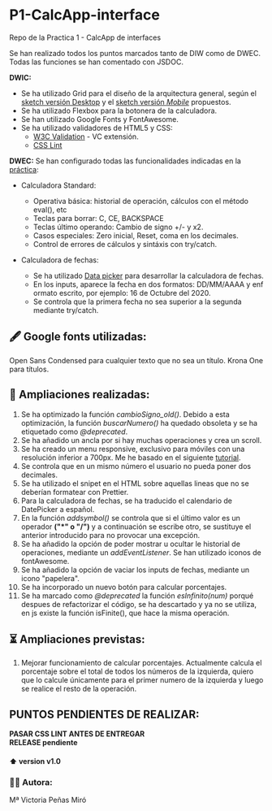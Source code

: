 # P1-CalcApp-interface
Repo de la Practica 1 - CalcApp de interfaces

Se han realizado todos los puntos marcados tanto de DIW como de DWEC. Todas las funciones se han comentado con JSDOC.

__DWIC:__
* Se ha utilizado Grid para el diseño de la arquitectura general, según el [sketch versión Desktop](https://drive.google.com/file/d/1JvRgoQzCdHua37YlM8MeBKoIX-MiGQhb/view) y el [sketch versión *Mobile*](https://drive.google.com/file/d/1No_gH7zTcxFSWVrcJRQdE3wpqTHv5KVR/view) propuestos. 
* Se ha utilizado Flexbox para la botonera de la calculadora.
* Se han utilizado Google Fonts y FontAwesome.
* Se ha utilizado validadores de HTML5 y CSS:
    - [W3C Validation](https://marketplace.visualstudio.com/items?itemName=Umoxfo.vscode-w3cvalidation) - VC extensión.
    - [CSS Lint](http://csslint.net/)

__DWEC:__
Se han configurado todas las funcionalidades indicadas en la [práctica](https://docs.google.com/document/d/165mvqgcaXJqPGgYvXEPV7a5pfU50RyFaRqMssPvsdtE/edit#heading=h.7vng54iu20fo):

* Calculadora Standard:
    - Operativa básica: historial de operación, cálculos con el método eval(), etc
    - Teclas para borrar: C, CE, BACKSPACE
    - Teclas último operando: Cambio de signo +/- y x2.
    - Casos especiales: Zero inicial, Reset, coma en los decimales.
    - Control de errores de cálculos y sintáxis con try/catch.

* Calculadora de fechas:
    - Se ha utilizado [Data picker](https://jqueryui.com/datepicker/) para desarrollar la calculadora de fechas.
    - En los inputs, aparece la fecha en dos formatos: DD/MM/AAAA y enf ormato escrito, por ejemplo: 16 de Octubre del 2020.
    - Se controla que la primera fecha no sea superior a la segunda mediante try/catch.

## 🖋️ Google fonts utilizadas:
Open Sans Condensed para cualquier texto que no sea un título.
Krona One para títulos.

## 🌟 Ampliaciones realizadas:
1. Se ha optimizado la función *cambioSigno_old()*. Debido a esta optimización, la función *buscarNumero()* ha quedado obsoleta y se ha etiquetado como *@deprecated*.
2. Se ha añadido un ancla por si hay muchas operaciones y crea un scroll.
3. Se ha creado un menu responsive, exclusivo para móviles con una resolución inferior a 700px. Me he basado en el siguiente [tutorial](https://www.w3schools.com/howto/howto_js_mobile_navbar.asp).
4. Se controla que en un mismo número el usuario no pueda poner dos decimales.
5. Se ha utilizado el snipet *<!-- prettier-ignore -->* en el HTML sobre aquellas lineas que no se deberían formatear con Prettier.
6. Para la calculadora de fechas, se ha traducido el calendario de DatePicker a español.
7. En la función *addsymbol()* se controla que si el último valor es un operador __("*" o "/")__ y a continuación se escribe otro, se sustituye el anterior introducido para no provocar una excepción.
8. Se ha añadido la opción de poder mostrar u ocultar le historial de operaciones, mediante un *addEventListener*. Se han utilizado iconos de fontAwesome.
9. Se ha añadido la opción de vaciar los inputs de fechas, mediante un icono "papelera".
10. Se ha incorporado un nuevo botón para calcular porcentajes.
11. Se ha marcado como *@deprecated* la función *esInfinito(num)* porqué despues de refactorizar el código, se ha descartado y ya no se utiliza, en js existe la función isFinite(), que hace la misma operación.

## ⏳ Ampliaciones previstas:
1. Mejorar funcionamiento de calcular porcentajes. Actualmente calcula el porcentaje sobre el total de todos los números de la izquierda, quiero que lo calcule únicamente para el primer numero de la izquierda y luego se realice el resto de la operación.

## PUNTOS PENDIENTES DE REALIZAR:

__PASAR CSS LINT ANTES DE ENTREGAR__ <br/>
__RELEASE pendiente__ <br/>

#### ⬆️ version v1.0

### 👩‍💻 Autora:
Mª Victoria Peñas Miró